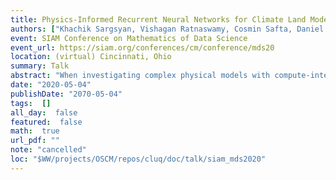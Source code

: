 ```yaml
---
title: Physics-Informed Recurrent Neural Networks for Climate Land Models
authors: ["Khachik Sargsyan, Vishagan Ratnaswamy, Cosmin Safta, Daniel Ricciuto"]
event: SIAM Conference on Mathematics of Data Science
event_url: https://siam.org/conferences/cm/conference/mds20
location: (virtual) Cincinnati, Ohio
summary: Talk
abstract: "When investigating complex physical models with compute-intensive tasks, such as uncertainty quantification or model calibration, a surrogate construction is often a necessary step. Using an ensemble of model training simulations, the development of a model surrogate is cast as a supervised machine learning (ML) problem. For expensive models with a large number of input parameters, the critical challenge is to create high-fidelity surrogates with as few model training evaluations as possible. Our application of interest is a simplified land model (sELM) mimicking the land component of the Energy Exascale Earth System Model (E3SM), and simulating the feedback between the climate and carbon interactions while accounting for the biochemistry.<br>We build on a long-short term memory (LSTM) recurrent neural network, taking into account the already known interactions between input processes and output QoIs. Such a physics-informed architecture is shown to outperform vanilla implementations of LSTM or feed-forward neural networks. We then employ the resulting tree-LSTM surrogates to carry out global sensitivity analysis and model calibration given observational data on select QoIs.<br><br><br>"
date: "2020-05-04"
publishDate: "2070-05-04"
tags:  []
all_day:  false
featured:  false
math:  true
url_pdf: ""
note: "cancelled"
loc: "$WW/projects/OSCM/repos/cluq/doc/talk/siam_mds2020"
---
```

